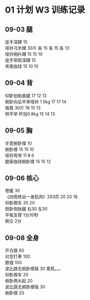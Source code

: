# 01 计划 W3 训练记录

## 09-03 腿

徒手深蹲 15  
哑铃弓步蹲 30斤 各 15 各 15 各 13  
哑铃相扑蹲 15 15 10  
徒手窄距深蹲 15  
夹瑜伽球 15 10 10

## 09-04 背

仰卧划船直腿 17 12 13  
俯卧向后平举哑铃 1.5kg 17 17 14  
耸肩 30斤 18 15 13  
侧平举 杆加0.8kg 15 14 13

## 09-05 胸

半宽俯卧撑 10  
俯卧撑 15 15 10  
哑铃弯举 11 8 6  
跪瑜伽球俯卧撑 15 15 12

## 09-06 核心
卷腹 30  
《四周练出一身肌肉》283页 20 20 18  
仰卧蹬车 30 20  
侧卧侧抬腿 右30 左30  
平板支撑 1分30秒  
倒立 2分

## 09-08 全身

开合跳 60  
对空打拳 100  
膝撞 100  
波比跳无俯卧撑版 30 累死。。。  
仰卧蹬车 20  
俯卧两头起 20  
波比跳无俯卧撑版 30  
俯卧撑 20
